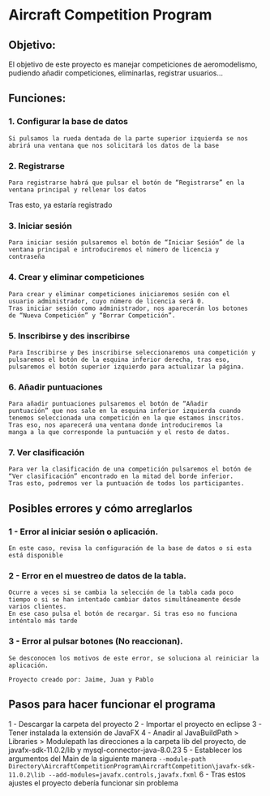 # Aircraft Competition Program



## Objetivo:

El objetivo de este proyecto es manejar competiciones de aeromodelismo, pudiendo añadir competiciones, eliminarlas, registrar usuarios...




## Funciones:

### 1. Configurar la base de datos

```
Si pulsamos la rueda dentada de la parte superior izquierda se nos
abrirá una ventana que nos solicitará los datos de la base
```
### 2. Registrarse

```
Para registrarse habrá que pulsar el botón de “Registrarse” en la
ventana principal y rellenar los datos
```
Tras esto, ya estaría registrado


### 3. Iniciar sesión

```
Para iniciar sesión pulsaremos el botón de “Iniciar Sesión” de la
ventana principal e introduciremos el número de licencia y
contraseña
```
### 4. Crear y eliminar competiciones

```
Para crear y eliminar competiciones iniciaremos sesión con el
usuario administrador, cuyo número de licencia será 0.
Tras iniciar sesión como administrador, nos aparecerán los botones
de “Nueva Competición” y “Borrar Competición”.
```

### 5. Inscribirse y des inscribirse

```
Para Inscribirse y Des inscribirse seleccionaremos una competición y
pulsaremos el botón de la esquina inferior derecha, tras eso,
pulsaremos el botón superior izquierdo para actualizar la página.
```
### 6. Añadir puntuaciones

```
Para añadir puntuaciones pulsaremos el botón de “Añadir
puntuación” que nos sale en la esquina inferior izquierda cuando
tenemos seleccionada una competición en la que estamos inscritos.
Tras eso, nos aparecerá una ventana donde introduciremos la
manga a la que corresponde la puntuación y el resto de datos.
```

### 7. Ver clasificación

```
Para ver la clasificación de una competición pulsaremos el botón de
“Ver clasificación” encontrado en la mitad del borde inferior.
Tras esto, podremos ver la puntuación de todos los participantes.
```



## Posibles errores y cómo arreglarlos

### 1 - Error al iniciar sesión o aplicación.

```
En este caso, revisa la configuración de la base de datos o si esta
está disponible
```
### 2 - Error en el muestreo de datos de la tabla.

```
Ocurre a veces si se cambia la selección de la tabla cada poco
tiempo o si se han intentado cambiar datos simultáneamente desde
varios clientes.
En ese caso pulsa el botón de recargar. Si tras eso no funciona
inténtalo más tarde
```
### 3 - Error al pulsar botones (No reaccionan).

```
Se desconocen los motivos de este error, se soluciona al reiniciar la
aplicación.
```
```
Proyecto creado por: Jaime, Juan y Pablo
```



## Pasos para hacer funcionar el programa
   1 - Descargar la carpeta del proyecto
   2 - Importar el proyecto en eclipse
   3 - Tener instalada la extensión de JavaFX
   4 - Anadir al JavaBuildPath > Libraries > Modulepath las direcciones a la carpeta lib del proyecto, de javafx-sdk-11.0.2/lib y mysql-connector-java-8.0.23
   5 - Establecer los argumentos del Main de la siguiente manera ```--module-path Directory\AircraftCompetitionProgram\AircraftCompetition\javafx-sdk-11.0.2\lib --add-modules=javafx.controls,javafx.fxml```
   6 - Tras estos ajustes el proyecto debería funcionar sin problema
